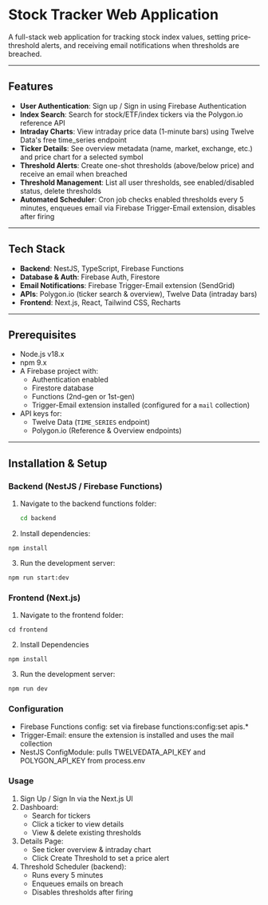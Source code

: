 # Stock Tracker Web Application

A full-stack web application for tracking stock index values, setting price‐threshold alerts, and receiving email notifications when thresholds are breached.

---

## Features

- **User Authentication**: Sign up / Sign in using Firebase Authentication  
- **Index Search**: Search for stock/ETF/index tickers via the Polygon.io reference API  
- **Intraday Charts**: View intraday price data (1-minute bars) using Twelve Data's free time_series endpoint  
- **Ticker Details**: See overview metadata (name, market, exchange, etc.) and price chart for a selected symbol  
- **Threshold Alerts**: Create one-shot thresholds (above/below price) and receive an email when breached  
- **Threshold Management**: List all user thresholds, see enabled/disabled status, delete thresholds  
- **Automated Scheduler**: Cron job checks enabled thresholds every 5 minutes, enqueues email via Firebase Trigger-Email extension, disables after firing  

---

## Tech Stack

- **Backend**: NestJS, TypeScript, Firebase Functions  
- **Database & Auth**: Firebase Auth, Firestore  
- **Email Notifications**: Firebase Trigger-Email extension (SendGrid)  
- **APIs**: Polygon.io (ticker search & overview), Twelve Data (intraday bars)  
- **Frontend**: Next.js, React, Tailwind CSS, Recharts  

---

## Prerequisites

- Node.js v18.x  
- npm 9.x  
- A Firebase project with:  
  - Authentication enabled  
  - Firestore database  
  - Functions (2nd-gen or 1st-gen)  
  - Trigger-Email extension installed (configured for a `mail` collection)  
- API keys for:  
  - Twelve Data (`TIME_SERIES` endpoint)  
  - Polygon.io (Reference & Overview endpoints)  

---

## Installation & Setup

### Backend (NestJS / Firebase Functions)

1. Navigate to the backend functions folder:  
   ```bash
   cd backend
   ```

2.	Install dependencies:   
```
npm install
```
3. Run the development server:
```
npm run start:dev
```

### Frontend (Next.js)
1.	Navigate to the frontend folder:
```
cd frontend
```
2. Install Dependencies
```
npm install
```
3. Run the development server:
```
npm run dev
```
### Configuration
-	Firebase Functions config: set via firebase functions:config:set apis.*
-	Trigger-Email: ensure the extension is installed and uses the mail collection
-	NestJS ConfigModule: pulls TWELVEDATA_API_KEY and POLYGON_API_KEY from process.env

### Usage
1. Sign Up / Sign In via the Next.js UI
2. Dashboard:
    -	Search for tickers
    -	Click a ticker to view details
    -	View & delete existing thresholds
3. Details Page:
    -	See ticker overview & intraday chart
    -	Click Create Threshold to set a price alert
4. Threshold Scheduler (backend):
    -	Runs every 5 minutes
    -	Enqueues emails on breach
    -	Disables thresholds after firing

